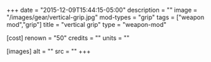 +++
date = "2015-12-09T15:44:15-05:00"
description = ""
image = "/images/gear/vertical-grip.jpg"
mod-types = "grip"
tags = ["weapon mod","grip"]
title = "vertical grip"
type = "weapon-mod"

[cost]
  renown = "50"
  credits = ""
  units = ""

[images]
  alt = ""
  src = ""
+++

